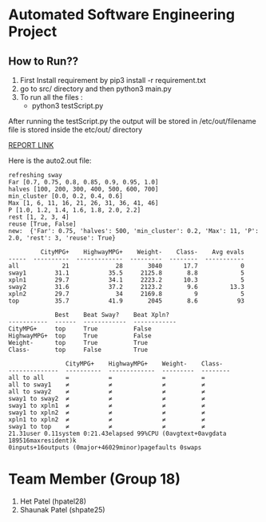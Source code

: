 # Automated Software Engineering Project

## How to Run??

1. First Install requirement by pip3 install -r requirement.txt
2. go to src/ directory and then python3 main.py
3. To run all the files :
   - python3 testScript.py

After running the testScript.py the output will be stored in /etc/out/filename file is stored inside the etc/out/ directory

[REPORT LINK](https://github.com/het-patel99/ASE_Project/blob/main/report/ASE_Project_Report.pdf)

Here is the auto2.out file:
```
refreshing sway
Far [0.7, 0.75, 0.8, 0.85, 0.9, 0.95, 1.0]
halves [100, 200, 300, 400, 500, 600, 700]
min_cluster [0.0, 0.2, 0.4, 0.6]
Max [1, 6, 11, 16, 21, 26, 31, 36, 41, 46]
P [1.0, 1.2, 1.4, 1.6, 1.8, 2.0, 2.2]
rest [1, 2, 3, 4]
reuse [True, False]
new:  {'Far': 0.75, 'halves': 500, 'min_cluster': 0.2, 'Max': 11, 'P': 2.0, 'rest': 3, 'reuse': True}

         CityMPG+    HighwayMPG+    Weight-    Class-    Avg evals
-----  ----------  -------------  ---------  --------  -----------
all            21             28       3040      17.7            0
sway1        31.1           35.5     2125.8       8.8            5
xpln1        29.7           34.1     2223.2      10.3            5
sway2        31.6           37.2     2123.2       9.6         13.3
xpln2        29.7             34     2169.8         9            5
top          35.7           41.9       2045       8.6           93

             Best    Beat Sway?    Beat Xpln?
-----------  ------  ------------  ------------
CityMPG+     top     True          False
HighwayMPG+  top     True          False
Weight-      top     True          True
Class-       top     False         True

                CityMPG+    HighwayMPG+    Weight-    Class-
--------------  ----------  -------------  ---------  --------
all to all      =           =              =          =
all to sway1    ≠           ≠              ≠          ≠
all to sway2    ≠           ≠              ≠          ≠
sway1 to sway2  ≠           ≠              ≠          ≠
sway1 to xpln1  ≠           ≠              ≠          ≠
sway1 to xpln2  ≠           ≠              ≠          ≠
xpln1 to xpln2  ≠           ≠              ≠          ≠
sway1 to top    ≠           ≠              ≠          ≠
21.31user 0.11system 0:21.43elapsed 99%CPU (0avgtext+0avgdata 189516maxresident)k
0inputs+16outputs (0major+46029minor)pagefaults 0swaps
```
# Team Member (Group 18)

1. Het Patel (hpatel28)
2. Shaunak Patel (shpate25)
